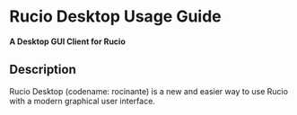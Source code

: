 # Rucio Desktop Usage Guide
**A Desktop GUI Client for Rucio**

## Description

Rucio Desktop (codename: rocinante) is a new and easier way to use Rucio with a modern graphical user interface.
